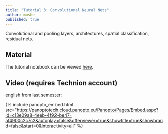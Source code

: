 ```yaml
---
title: "Tutorial 3: Convolutional Neural Nets"
author: moshe
published: true
---
```


Convolutional and pooling layers, architectures, spatial classification,
residual nets.

## Material

The tutorial notebook can be viewed [here](https://nbviewer.org/github/vistalab-technion/cs236781-tutorials/blob/master/t03%20-%20CNN/tutorial3-CNNs.ipynb?flush_cache=true).

## Video (requires Technion account)


english from last semester:

{% include panopto_embed.html src="https://panoptotech.cloud.panopto.eu/Panopto/Pages/Embed.aspx?id=c13e09a8-4eeb-4f92-be47-af4900c2c7c2&autoplay=false&offerviewer=true&showtitle=true&showbrand=false&start=0&interactivity=all" %}